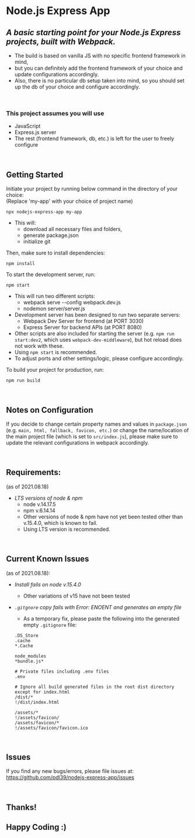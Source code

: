 # Node.js Express App

## _A basic starting point for your Node.js Express projects, built with Webpack._

- The build is based on vanilla JS with no specific frontend framework in mind,
- but you can definitely add the frontend framework of your choice and update configurations accordingly.
- Also, there is no particular db setup taken into mind, so you should set up the db of your choice and configure accordingly.

<br/>

### This project assumes you will use

- JavaScript
- Express.js server
- The rest (frontend framework, db, etc.) is left for the user to freely configure

<br/>

## Getting Started

Initiate your project by running below command in the directory of your choice:
<br/>
(Replace 'my-app' with your choice of project name)

```
npx nodejs-express-app my-app
```

- This will:
  - download all necessary files and folders,
  - generate package.json
  - initialize git

Then, make sure to install dependencies:

```
npm install
```

To start the development server, run:

```
npm start
```

- This will run two different scripts:
  - webpack serve --config webpack.dev.js
  - nodemon server/server.js
- Development server has been designed to run two separate servers:
  - Webpack Dev Server for frontend (at PORT 3030)
  - Express Server for backend APIs (at PORT 8080)
- Other scripts are also included for starting the server (e.g. `npm run start:dev2`, which uses `webpack-dev-middleware`), but hot reload does not work with these.
- Using `npm start` is recommended.
- To adjust ports and other settings/logic, please configure accordingly.

To build your project for production, run:

```
npm run build
```

<br/>

## Notes on Configuration

If you decide to change certain property names and values in `package.json` (e.g. `main, html, fallback, favicon, etc.`) or change the name/location of the main project file (which is set to `src/index.js`), please make sure to update the relevant configurations in webpack accordingly.

<br/>

## Requirements:

(as of 2021.08.18)

- _LTS versions of node & npm_
  - node v.14.17.5
  - npm v.6.14.14
  - Other versions of node & npm have not yet been tested other than v.15.4.0, which is known to fail.
  - Using LTS version is recommended.

<br/>

## Current Known Issues

(as of 2021.08.18):

- _Install fails on node v.15.4.0_
  - Other variations of v15 have not been tested
- _`.gitgnore` copy fails with Error: ENOENT and generates an empty file_

  - As a temporary fix, please paste the following into the generated empty `.gitignore` file:

  ```
  .DS_Store
  .cache
  *.Cache

  node_modules
  *bundle.js*

  # Private files including .env files
  .env

  # Ignore all build generated files in the root dist directory except for index.html
  /dist/*
  !/dist/index.html

  /assets/*
  !/assets/favicon/
  /assets/favicon/*
  !/assets/favicon/favicon.ico
  ```

<br/>

## Issues

If you find any new bugs/errors, please file issues at:
https://github.com/pdl39/nodejs-express-app/issues

<br/>

## Thanks!

## Happy Coding :)
